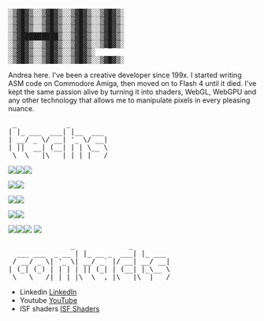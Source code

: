 <pre>
░▒▓█▓▒░░▒▓█▓▒░░▒▓█▓▒░░▒▓█▓▒░ 
░▒▓█▓▒░░▒▓█▓▒░░▒▓█▓▒░░▒▓█▓▒░ 
░▒▓█▓▒░░▒▓█▓▒░░▒▓█▓▒░░▒▓█▓▒░ 
░▒▓█████████▒░░▒▓█▓▒░░▒▓█▓▒░ 
░▒▓█▓▒░░▒▓█▓▒░░▒▓█▓▒░░▒▓█▓▒░ 
░▒▓█▓▒░░▒▓█▓▒░░▒▓█▓▒░        
░▒▓█▓▒░░▒▓█▓▒░░▒▓█▓▒░░▒▓█▓▒░ 
</pre>

  Andrea here. I've been a creative developer since 199x. I started writing ASM code on Commodore Amiga, then moved on to Flash 4 until it died. I've kept the same passion alive by turning it into shaders, WebGL, WebGPU and any other technology that allows me to manipulate 
  pixels in every pleasing nuance.

<pre>
 _            _         
| |_ ___  ___| |__  ___ 
| __/ _ \/ __| '_ \/ __|
| ||  __| (__| | | \__ \
 \__\___|\___|_| |_|___/  
</pre>
  <img src="https://img.shields.io/badge/GLSL-990000?logo=glsl&logoColor=white&style=for-the-badge"><img src="https://img.shields.io/badge/WebGL-990000?logo=webgl&logoColor=white&style=for-the-badge"><img src="https://img.shields.io/badge/WebGPU-990000?logo=webgpu&logoColor=white&style=for-the-badge">
  
  <img src="https://img.shields.io/badge/JavaScript-EFD81D?style=for-the-badge&logo=javascript&logoColor=black" /><img src="https://img.shields.io/badge/TypeScript-EFD81D?style=for-the-badge&logo=typescript&logoColor=black" />
  
  <img src="https://img.shields.io/badge/Svelte.js-42b883?logo=svelte.js&logoColor=white&style=for-the-badge"><img src="https://img.shields.io/badge/-Angular-42b883?logo=angular&logoColor=white&style=for-the-badge">
  
  
  <img src="https://img.shields.io/badge/-Three.js-000000?logo=three.js&logoColor=white&style=for-the-badge"><img src="https://img.shields.io/badge/-Babylonjs-000000?logo=babylonjs&logoColor=white&style=for-the-badge">
  
  <img src="https://img.shields.io/badge/green%20sock-88CE02?style=for-the-badge&logo=greensock&logoColor=white"><img src="https://img.shields.io/badge/Node.js-43853D?style=for-the-badge&logo=nodedotjs&logoColor=white" /><img src="https://img.shields.io/badge/-Tailwind-38BDF8?logo=tailwind-css&logoColor=black&style=for-the-badge">
  <img src="https://img.shields.io/badge/-Vite-A94DFE?logo=vite&logoColor=white&style=for-the-badge">

<pre>               _             _       
  ___ ___  _ __ | |_ __ _  ___| |_ ___ 
 / __/ _ \| '_ \| __/ _` |/ __| __/ __|
| (_| (_) | | | | || (_| | (__| |_\__ \
 \___\___/|_| |_|\__\__,_|\___|\__|___/ 
</pre>
- Linkedin [LinkedIn](https://www.linkedin.com/in/andreabovo/)
- Youtube [YouTube](https://www.youtube.com/@boudoirdrone) 
- ISF shaders [ISF Shaders](https://editor.isf.video/u/spleennooname) 
